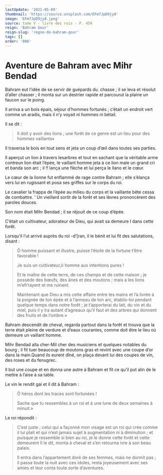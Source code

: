 ```yaml
---
lastUpdate: '2021-05-09'
thumbnail: 'https://source.unsplash.com/EFm7JpD9jy8'
image: 'EFm7JpD9jy8.jpeg'
source: tome V - livre des rois - P. 459
reign: 'Bahram Gour'
reign-slug: 'regne-de-bahram-gour'
tags: []
order: '006'
---
```


# Aventure de Bahram avec Mihr Bendad

Bahram eut l’idée de se servir de guépards du. chasse ; il se leva et résolut d’aller chasser ; il monta sur un destrier rapide et parcourut la plaine un faucon sur le poing.

Il arriva a un bois épais, séjour d’hommes fortunés ; c’était un endroit vert comme un aradis, mais il n’y voyait ni hommes ni bétail.

Il se dit :

> Il doit y avoir des lions ; une forêt de ce genre est un lieu pour des hommes vaillants»

Il traversa le bois en tout sens et jeta un coup d’œil dans toutes ses parties.

Il aperçut un lion à travers lesarbres et tout en sachant que la véritable arme contreun lion était l’épée, le vaillant homme jeta à ce lion male un grand cri et banda son arc ; il !!
lança une flèche et lui perça le llano et le cœur.

Le cœur de la lionne fut enflammé de rage contre Bahram ; elle s’élança vers lui en rugissant et posa ses griffes sur le corps du roi.

Le cavalier la frappa de l’épée au milieu du corps et la vaillante bête cessa de combattre. ’
Un vieillard sortit de la forêt et ses lèvres prononcèrent des paroles douces.

Son nom était Mihr Bendad ; il se réjouit de ce coup d’épée.

C’était un cultivateur, adorateur de Dieu, qui avait sa demeure I dans cette forêt.

Lorsqu’il l’ut arrivé auprès du roi
-d’[ran, il le bénit et lui fit des salutations, disant :

> Ô homme puissant et illustre, puisse l’étoile de la fortune t’être favorable !
>
> Je suis un cultivateur,ô homme aux intentions pures !
>
> Et le maître de cette terre, de ces champs et de cette maison ; je possède des bœufs, des ânes et des moutons ; mais a les lions m’efi’rayent et me ruinent.
>
> Maintenant que Dieu a mis cette affaire entre tes mains et l’a livrée à la poignée de ton épée et à l’anneau de ton arc, établis-toi pendant quelque temps dans notre forêt ; je t’apporterai du lait, du vin et du miel, puis il y Ira autant d’agneaux qu’il faut et des arbres qui donnent des fruits et de l’ombre.»

Bahram descendit de cheval, regarda partout dans la forêt et trouva que la terre était pleine de verdure et d’eaux courantes, comme doit être le lieu où demeure un vaillant homme.

Mihr Bendad alla cher-Mil cher des musiciens et quelques notables du bourg ; il fit tuer beaucoup de moutons gras et revint avec une coupe d’or dans la main.Quand ils eurent dîné, on plaça devant lui des coupes de vin, des roses et du fenugrec.

Il but une coupe et en donna une autre à Bahram et fit ce qu’il put alin de le mettre à l’aise à sa table.

Le vin le rendit gai et il dit à Bahram :

> Ô héros dont les traces sont fortunées !
>
> Sache que tu ressembles à un roi et à une lune de deux semaines à minuit.»

Le roi répondit :

> C’est juste ; celui qui a façonné mon visage est un roi qui crée comme il lui plait et qui n’est jamais sujet à augmentation ni à diminution ; et puisque je ressemble si bien au roi, je le donne cette forêt et cette demeurent Il le dit, monta à cheval et s’en retourna ivre à son beau palais.
>
> Il entra dans l’appartement doré de ses femmes, mais ne dormit pas ; il passa toute la nuit avec ces idoles, resta joyeusement avec ses amies et leur conta toute.sorte d’aventures.
